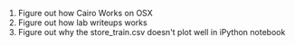 1. Figure out how Cairo Works on OSX
2. Figure out how lab writeups works
3. Figure out why the store_train.csv doesn't plot well in iPython notebook
